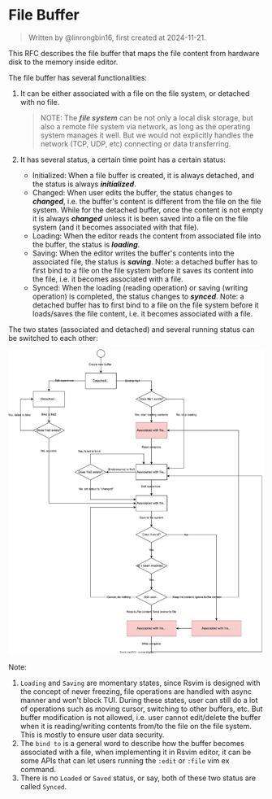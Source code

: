 # File Buffer

> Written by @linrongbin16, first created at 2024-11-21.

This RFC describes the file buffer that maps the file content from hardware disk to the memory inside editor.

The file buffer has several functionalities:

1. It can be either associated with a file on the file system, or detached with no file.

   > NOTE: The _**file system**_ can be not only a local disk storage, but also a remote file system via network, as long as the operating system manages it well. But we would not explicitly handles the network (TCP, UDP, etc) connecting or data transferring.

2. It has several status, a certain time point has a certain status:

   - Initialized: When a file buffer is created, it is always detached, and the status is always _**initialized**_.
   - Changed: When user edits the buffer, the status changes to _**changed**_, i.e. the buffer's content is different from the file on the file system. While for the detached buffer, once the content is not empty it is always _**changed**_ unless it is been saved into a file on the file system (and it becomes associated with that file).
   - Loading: When the editor reads the content from associated file into the buffer, the status is _**loading**_.
   - Saving: When the editor writes the buffer's contents into the associated file, the status is _**saving**_. Note: a detached buffer has to first bind to a file on the file system before it saves its content into the file, i.e. it becomes associated with a file.
   - Synced: When the loading (reading operation) or saving (writing operation) is completed, the status changes to _**synced**_. Note: a detached buffer has to first bind to a file on the file system before it loads/saves the file content, i.e. it becomes associated with a file.

The two states (associated and detached) and several running status can be switched to each other:

![1](../images/4-WindowsAndBuffers-1-FileBuffer.1.drawio.svg)

Note:

1. `Loading` and `Saving` are momentary states, since Rsvim is designed with the concept of never freezing, file operations are handled with async manner and won't block TUI. During these states, user can still do a lot of operations such as moving cursor, switching to other buffers, etc. But buffer modification is not allowed, i.e. user cannot edit/delete the buffer when it is reading/writing contents from/to the file on the file system. This is mostly to ensure user data security.
2. The `bind to` is a general word to describe how the buffer becomes associated with a file, when implementing it in Rsvim editor, it can be some APIs that can let users running the `:edit` or `:file` vim ex command.
3. There is no `Loaded` or `Saved` status, or say, both of these two status are called `Synced`.

